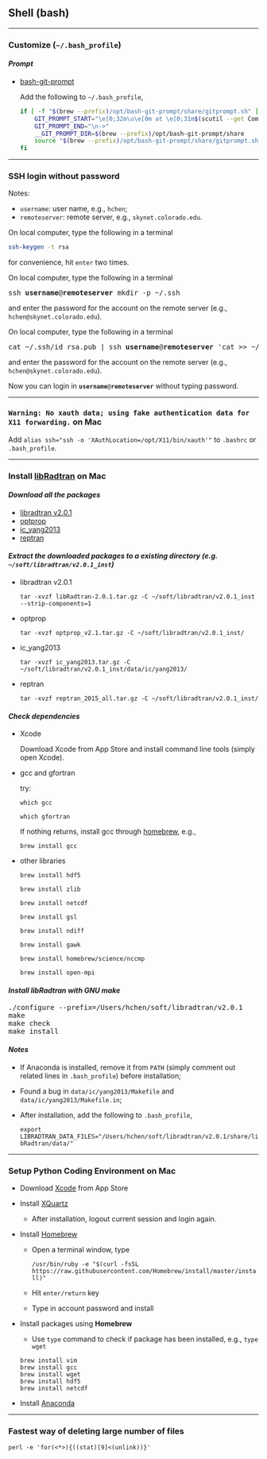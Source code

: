 ## Shell (bash)

--------

### Customize (`~/.bash_profile`)

#### *Prompt*

- [bash-git-prompt](https://github.com/magicmonty/bash-git-prompt)

  Add the following to `~/.bash_profile`,

  ```bash
  if [ -f "$(brew --prefix)/opt/bash-git-prompt/share/gitprompt.sh" ]; then
      GIT_PROMPT_START="\e[0;32m\u\e[0m at \e[0;31m$(scutil --get ComputerName)\e[0m in \e[0;34m\$PWD/\e[0m"
      GIT_PROMPT_END="\n->"
      __GIT_PROMPT_DIR=$(brew --prefix)/opt/bash-git-prompt/share
      source "$(brew --prefix)/opt/bash-git-prompt/share/gitprompt.sh"
  fi
  ```

--------

### SSH login without password

Notes:

 - `username`: user name, e.g., `hchen`;
 - `remoteserver`: remote server, e.g., `skynet.colorado.edu`.

On local computer, type the following in a terminal

```bash
ssh-keygen -t rsa
```

for convenience, hit `enter` two times.

On local computer, type the following in a terminal

<pre>
ssh <b>username</b>@<b>remoteserver</b> mkdir -p ~/.ssh
</pre>

and enter the password for the account on the remote server (e.g., `hchen@skynet.colorado.edu`).

On local computer, type the following in a terminal

<pre>
cat ~/.ssh/id_rsa.pub | ssh <b>username</b>@<b>remoteserver</b> 'cat >> ~/.ssh/authorized_keys'
</pre>

and enter the password for the account on the remote server (e.g., `hchen@skynet.colorado.edu`).

Now you can login in <code><b>username</b>@<b>remoteserver</b></code> without typing password.

---
### `Warning: No xauth data; using fake authentication data for X11 forwarding.` on Mac

Add `alias ssh="ssh -o 'XAuthLocation=/opt/X11/bin/xauth'"` to `.bashrc` or `.bash_profile`.

---

### Install [libRadtran](http://www.libradtran.org) on Mac

#### *Download all the packages*
- [libradtran v2.0.1](http://www.libradtran.org/download/libRadtran-2.0.1.tar.gz)
- [optprop](http://www.meteo.physik.uni-muenchen.de/~libradtran/lib/exe/fetch.php?media=download:optprop_v2.1.tar.gz)
- [ic_yang2013](http://www.meteo.physik.uni-muenchen.de/~libradtran/lib/exe/fetch.php?media=download:ic_yang2013.tar.gz)
- [reptran](http://www.meteo.physik.uni-muenchen.de/~libradtran/lib/exe/fetch.php?media=download:reptran_2015_all.tar.gz)

#### *Extract the downloaded packages to a existing directory (e.g. `~/soft/libradtran/v2.0.1_inst`)*

- libradtran v2.0.1

  `tar -xvzf libRadtran-2.0.1.tar.gz -C ~/soft/libradtran/v2.0.1_inst --strip-components=1`

- optprop

  `tar -xvzf optprop_v2.1.tar.gz -C ~/soft/libradtran/v2.0.1_inst/`

- ic_yang2013

  `tar -xvzf ic_yang2013.tar.gz -C ~/soft/libradtran/v2.0.1_inst/data/ic/yang2013/`

- reptran

  `tar -xvzf reptran_2015_all.tar.gz -C ~/soft/libradtran/v2.0.1_inst/`

#### *Check dependencies*

- Xcode

  Download Xcode from App Store and install command line tools (simply open Xcode).

- gcc and gfortran

  try:

  `which gcc`

  `which gfortran`

  If nothing returns, install gcc through [homebrew](https://brew.sh/), e.g.,

  `brew install gcc`

- other libraries

    `brew install hdf5`

    `brew install zlib`

    `brew install netcdf`

    `brew install gsl`

    `brew install ndiff`

    `brew install gawk`

    `brew install homebrew/science/nccmp`

    `brew install open-mpi`

#### *Install libRadtran with GNU make*

<pre>
./configure --prefix=/Users/hchen/soft/libradtran/v2.0.1
make
make check
make install
</pre>

#### *Notes*

- If Anaconda is installed, remove it from `PATH` (simply comment out related lines in `.bash_profile`) before installation;

- Found a bug in `data/ic/yang2013/Makefile` and `data/ic/yang2013/Makefile.in`;

- After installation, add the following to `.bash_profile`,

  `export LIBRADTRAN_DATA_FILES="/Users/hchen/soft/libradtran/v2.0.1/share/libRadtran/data/"`

---

### Setup Python Coding Environment on Mac

- Download [Xcode](https://itunes.apple.com/us/app/xcode/id497799835?mt=12) from App Store

- Install [XQuartz](https://www.xquartz.org/)

  - After installation, logout current session and login again.

- Install [Homebrew](https://brew.sh/)

  - Open a terminal window, type

    `/usr/bin/ruby -e "$(curl -fsSL https://raw.githubusercontent.com/Homebrew/install/master/install)"`

  - Hit `enter/return` key

  - Type in account password and install

- Install packages using __Homebrew__

  - Use `type` command to check if package has been installed, e.g., `type wget`

  ```
  brew install vim
  brew install gcc
  brew install wget
  brew install hdf5
  brew install netcdf
  ```

- Install [Anaconda](https://anaconda.org/)

---

### Fastest way of deleting large number of files

`perl -e 'for(<*>){((stat)[9]<(unlink))}'`

